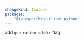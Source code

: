 ```yaml
---
changeKind: feature
packages:
  - "@typespec/http-client-python"
---
```


add `generation-subdir` flag